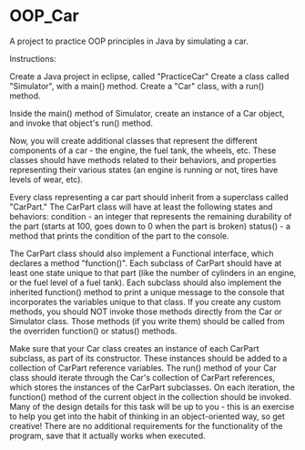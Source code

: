 # OOP_Car
A project to practice OOP principles in Java by simulating a car.

Instructions:

Create a Java project in eclipse, called "PracticeCar"
Create a class called "Simulator", with a main() method.
Create a "Car" class, with a run() method.

Inside the main() method of Simulator, create an instance of a Car object, and invoke that object's run() method.

Now, you will create additional classes that represent the different components of a car - the engine, the fuel tank, the wheels, etc. These classes should have methods related to their behaviors, and properties representing their various states (an engine is running or not, tires have levels of wear, etc).

Every class representing a car part should inherit from a superclass called "CarPart." The CarPart class will have at least the following states and behaviors:
condition - an integer that represents the remaining durability of the part (starts at 100, goes down to 0 when the part is broken)
status() - a method that prints the condition of the part to the console.

The CarPart class should also implement a Functional interface, which declares a method "function()".
Each subclass of CarPart should have at least one state unique to that part (like the number of cylinders in an engine, or the fuel level of a fuel tank). Each subclass should also implement the inherited function() method to print a unique message to the console that incorporates the variables unique to that class. If you create any custom methods, you should NOT invoke those methods directly from the Car or Simulator class. Those methods (if you write them) should be called from the overriden function() or status() methods.

Make sure that your Car class creates an instance of each CarPart subclass, as part of its constructor. These instances should be added to a collection of CarPart reference variables.
The run() method of your Car class should iterate through the Car's collection of CarPart references, which stores the instances of the CarPart subclasses. On each iteration, the function() method of the current object in the collection should be invoked.
Many of the design details for this task will be up to you - this is an exercise to help you get into the habit of thinking in an object-oriented way, so get creative! There are no additional requirements for the functionality of the program, save that it actually works when executed.
